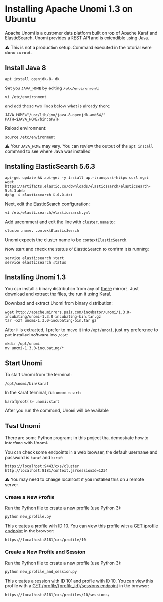 # Installing Apache Unomi 1.3 on Ubuntu
Apache Unomi is a customer data platform built on top of Apache Karaf and ElasticSearch. Unomi provides a REST API and is extendible using Java.

:warning: This is not a production setup. Command executed in the tutorial were done as root.

## Install Java 8
```
apt install openjdk-8-jdk
```
Set you `JAVA_HOME` by editing `/etc/environment`:
```
vi /etc/environment
```
and add these two lines below what is already there:
```
JAVA_HOME="/usr/lib/jvm/java-8-openjdk-amd64/"
PATH=$JAVA_HOME/bin:$PATH
```
Reload environment:
```
source /etc/environment
```
:warning: Your `JAVA_HOME` may vary. You can review the output of the `apt install` command to see where Java was installed.

## Installing ElasticSearch 5.6.3
```
apt-get update && apt-get -y install apt-transport-https curl wget
wget https://artifacts.elastic.co/downloads/elasticsearch/elasticsearch-5.6.3.deb
dpkg -i elasticsearch-5.6.3.deb
```
Next, edit the ElasticSearch configuration:
```
vi /etc/elasticsearch/elasticsearch.yml
```
Add uncomment and edit the line with `cluster.name` to:
```
cluster.name: contextElasticSearch
```
Unomi expects the cluster name to be `contextElasticSearch`.

Now start and check the status of ElasticSearch to confirm it is running:
```
service elasticsearch start
service elasticsearch status
```

## Installing Unomi 1.3
You can install a binary distribution from any of [these](https://www.apache.org/dyn/closer.lua/incubator/unomi/1.3.0-incubating/unomi-1.3.0-incubating-bin.tar.gz) mirrors. Just download and extract the files, the run it using Karaf.

Download and extract Unomi from binary distribution:
```
wget http://apache.mirrors.pair.com/incubator/unomi/1.3.0-incubating/unomi-1.3.0-incubating-bin.tar.gz
tar -xzf unomi-1.3.0-incubating-bin.tar.gz
```
After it is extracted, I prefer to move it into `/opt/unomi`, just my preference to put installed software into `/opt`:
```
mkdir /opt/unomi
mv unomi-1.3.0-incubating/*
```

## Start Unomi
To start Unomi from the terminal:
```
/opt/unomi/bin/karaf
```
In the Karaf terminal, run `unomi:start`:
```
karaf@root()> unomi:start
```
After you run the command, Unomi will be available.

## Test Unomi
There are some Python programs in this project that demostrate how to interface with Unomi.

You can check some endpoints in a web browser, the default username and password is `karaf` and `karaf`:
```
https://localhost:9443/cxs/cluster
http://localhost:8181/context.js?sessionId=1234
```
:warning: You may need to change localhost if you installed this on a remote server.

### Create a New Profile
Run the Python file to create a new profile (use Python 3):
```
python new_profile.py
```
This creates a profile with ID 10. You can view this profile with a [GET /profile endpoint](https://unomi.incubator.apache.org/rest-api-doc/#-1185500428) in the browser:
```
https://localhost:8181/cxs/profile/10
```

### Create a New Profile and Session
Run the Python file to create a new profile (use Python 3):
```
python new_profile_and_session.py
```
This creates a session with ID 101 and profile with ID 10. You can view this profile with a [GET /profile/{profile_id}/sessions endpoint](https://unomi.incubator.apache.org/rest-api-doc/#1764110248) in the browser:
```
https://localhost:8181/cxs/profiles/10/sessions/
```
